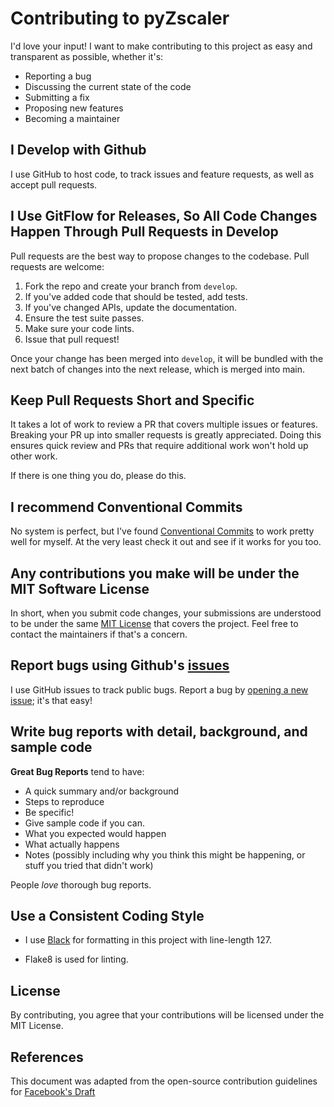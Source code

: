 # Contributing to pyZscaler

I'd love your input! I want to make contributing to this project as easy and transparent as possible, whether it's:

- Reporting a bug
- Discussing the current state of the code
- Submitting a fix
- Proposing new features
- Becoming a maintainer

## I Develop with Github

I use GitHub to host code, to track issues and feature requests, as well as accept pull requests.

## I Use GitFlow for Releases, So All Code Changes Happen Through Pull Requests in Develop

Pull requests are the best way to propose changes to the codebase. Pull requests are welcome:

1. Fork the repo and create your branch from `develop`.
2. If you've added code that should be tested, add tests.
3. If you've changed APIs, update the documentation.
4. Ensure the test suite passes.
5. Make sure your code lints.
6. Issue that pull request!

Once your change has been merged into `develop`, it will be bundled with the next batch of changes into the next release,
which is merged into main.

## Keep Pull Requests Short and Specific

It takes a lot of work to review a PR that covers multiple issues or features. Breaking
your PR up into smaller requests is greatly appreciated. Doing this ensures quick review
and PRs that require additional work won't hold up other work.

If there is one thing you do, please do this.

## I recommend Conventional Commits

No system is perfect, but I've found [Conventional Commits](https://www.conventionalcommits.org/) to work pretty well for myself. At the very
least check it out and see if it works for you too.

## Any contributions you make will be under the MIT Software License

In short, when you submit code changes, your submissions are understood to be under the
same [MIT License](http://choosealicense.com/licenses/mit/) that covers the project. Feel free to contact the
maintainers if that's a concern.

## Report bugs using Github's [issues](https://github.com/mitchos/pyZscaler/issues)

I use GitHub issues to track public bugs. Report a bug by [opening a new issue](https://github.com/mitchos/pyzscaler/issues/new); it's that easy!

## Write bug reports with detail, background, and sample code

**Great Bug Reports** tend to have:

- A quick summary and/or background
- Steps to reproduce
- Be specific!
- Give sample code if you can.
- What you expected would happen
- What actually happens
- Notes (possibly including why you think this might be happening, or stuff you tried that didn't work)

People *love* thorough bug reports.

## Use a Consistent Coding Style

- I use [Black](https://github.com/psf/black) for formatting in this project with line-length 127.

- Flake8 is used for linting.

## License

By contributing, you agree that your contributions will be licensed under the MIT License.

## References

This document was adapted from the open-source contribution guidelines
for [Facebook's Draft](https://github.com/facebook/draft-js/blob/a9316a723f9e918afde44dea68b5f9f39b7d9b00/CONTRIBUTING.md)
